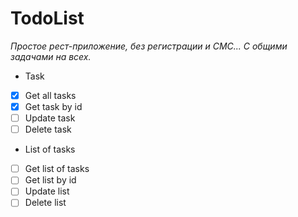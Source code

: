 # TodoList
_Простое рест-приложение, без регистрации и СМС... С общими задачами на всех._


*  Task
- [x] Get all tasks
- [x] Get task by id
- [ ] Update task
- [ ] Delete task

* List of tasks
- [ ] Get list of tasks
- [ ] Get list by id 
- [ ] Update list
- [ ] Delete list
